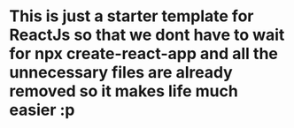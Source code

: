 # This is just a starter template for ReactJs so that we dont have to wait for npx create-react-app and all the unnecessary files are already removed so it makes life much easier :p 
